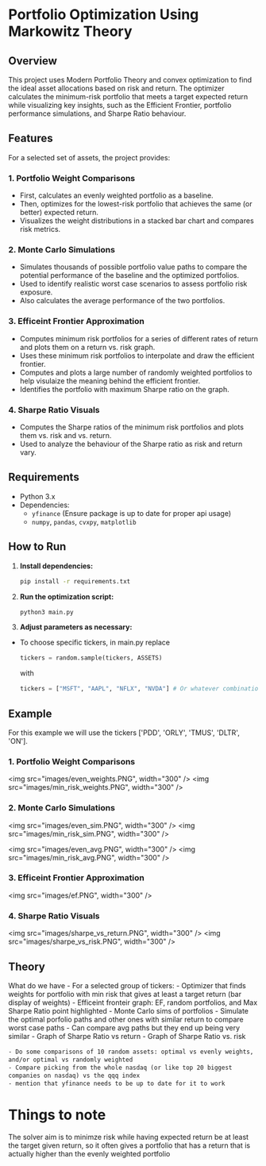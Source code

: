 # Portfolio Optimization Using Markowitz Theory
## Overview
This project uses Modern Portfolio Theory and convex optimization to find the ideal asset allocations based on risk and return. The optimizer calculates the minimum-risk portfolio that meets a target expected return while visualizing key insights, such as the Efficient Frontier, portfolio performance simulations, and Sharpe Ratio behaviour.

## Features
For a selected set of assets, the project provides:

### 1. Portfolio Weight Comparisons
   * First, calculates an evenly weighted portfolio as a baseline.  
   * Then, optimizes for the lowest-risk portfolio that achieves the same (or better) expected return.  
   * Visualizes the weight distributions in a stacked bar chart and compares risk metrics.

### 2. Monte Carlo Simulations
   * Simulates thousands of possible portfolio value paths to compare the potential performance of the baseline and the optimized portfolios.
   * Used to identify realistic worst case scenarios to assess portfolio risk exposure.
   * Also calculates the average performance of the two portfolios.

### 3. Efficeint Frontier Approximation
   * Computes minimum risk portfolios for a series of different rates of return and plots them on a return vs. risk graph.
   * Uses these minimum risk portfolios to interpolate and draw the efficient frontier.
   * Computes and plots a large number of randomly weighted portfolios to help visulaize the meaning behind the efficient frontier.
   * Identifies the portfolio with maximum Sharpe ratio on the graph.

### 4. Sharpe Ratio Visuals
   * Computes the Sharpe ratios of the minimum risk portfolios and plots them vs. risk and vs. return.
   * Used to analyze the behaviour of the Sharpe ratio as risk and return vary.

## Requirements  
- Python 3.x  
- Dependencies:  
  - `yfinance` (Ensure package is up to date for proper api usage)  
  - `numpy`, `pandas`, `cvxpy`, `matplotlib`

## How to Run  

1. **Install dependencies:**  
   ```bash
   pip install -r requirements.txt
   ```

2. **Run the optimization script:**
   ```bash
   python3 main.py
   ```

3. **Adjust parameters as necessary:**
- To choose specific tickers, in main.py replace
   ```python
   tickers = random.sample(tickers, ASSETS)
   ```
   with

   ```python
   tickers = ["MSFT", "AAPL", "NFLX", "NVDA"] # Or whatever combination of assets you want
   ```

## Example

For this example we will use the tickers ['PDD', 'ORLY', 'TMUS', 'DLTR', 'ON'].

### 1. Portfolio Weight Comparisons

<img src="images/even_weights.PNG", width="300" />
<img src="images/min_risk_weights.PNG", width="300" />

### 2. Monte Carlo Simulations

<img src="images/even_sim.PNG", width="300" />
<img src="images/min_risk_sim.PNG", width="300" />

<img src="images/even_avg.PNG", width="300" />
<img src="images/min_risk_avg.PNG", width="300" />
   
### 3. Efficeint Frontier Approximation

<img src="images/ef.PNG", width="300" />
   
### 4. Sharpe Ratio Visuals
<img src="images/sharpe_vs_return.PNG", width="300" />
<img src="images/sharpe_vs_risk.PNG", width="300" />

## Theory


What do we have
    - For a selected group of tickers:
        - Optimizer that finds weights for portfolio with min risk that gives at least a target return (bar display of weights)
        - Efficeint fronteir graph: EF, random portfolios, and Max Sharpe Ratio point highlighted
        - Monte Carlo sims of portfolios
            - Simulate the optimal porfolio paths and other ones with similar return to compare worst case paths
            - Can compare avg paths but they end up being very similar 
        - Graph of Sharpe Ratio vs return 
        - Graph of Sharpe Ratio vs. risk

    - Do some comparisons of 10 random assets: optimal vs evenly weights, and/or optimal vs randomly weighted
    - Compare picking from the whole nasdaq (or like top 20 biggest companies on nasdaq) vs the qqq index
    - mention that yfinance needs to be up to date for it to work

# Things to note
The solver aim is to minimze risk while having expected return be at least the target given return, so it often gives a portfolio that has a return that is actually higher than the evenly weighted portfolio